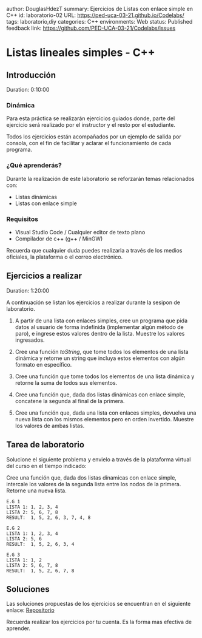 author: DouglasHdezT
summary: Ejercicios de Listas con enlace simple en C++
id: laboratorio-02
URL: https://ped-uca-03-21.github.io/Codelabs/
tags: laboratorio,diy
categories: C++
environments: Web
status: Published
feedback link: https://github.com/PED-UCA-03-21/Codelabs/issues

# Listas lineales simples - C++

## Introducción
Duration: 0:10:00

### Dinámica

Para esta práctica se realizarán ejercicios guiados donde, parte del ejercicio será realizado por el instructor y el resto por el estudiante.

Todos los ejercicios están acompañados por un ejemplo de salida por consola, con el fin de facilitar y aclarar el funcionamiento de cada programa.

### ¿Qué aprenderás?

Durante la realización de este laboratorio se reforzarán temas relacionados con:

- Listas dinámicas
- Listas con enlace simple

### Requisitos

- Visual Studio Code / Cualquier editor de texto plano
- Compilador de c++ (g++ / MinGW)

<aside class="positive">
  Recuerda que cualquier duda puedes realizarla a través de los medios oficiales, la plataforma o el correo electrónico.
</aside>

## Ejercicios a realizar
Duration: 1:20:00

A continuación se listan los ejercicios a realizar durante la sesipon de laboratorio.

1. A partir de una lista con enlaces simples, cree un programa que pida datos al usuario de forma indefinida (implementar algún método de paro), e ingrese estos valores dentro de la lista. Muestre los valores ingresados.
   
2. Cree una función *toString*, que tome todos los elementos de una lista dinámica y retorne un string que incluya estos elementos con algún formato en específico.
   
3. Cree una función que tome todos los elementos de una lista dinámica y retorne la suma de todos sus elementos.

4. Cree una función que, dada dos listas dinámicas con enlace simple, concatene la segunda al final de la primera.

5. Cree una función que, dada una lista con enlaces simples, devuelva una nueva lista con los mismos elementos pero en orden invertido. Muestre los valores de ambas listas.

## Tarea de laboratorio

Solucione el siguiente problema y envielo a través de la plataforma virtual del curso en el tiempo indicado:

Cree una función que, dada dos listas dínamicas con enlace simple, intercale los valores de la segunda lista entre los nodos de la primera. Retorne una nueva lista.

```console
E.G 1
LISTA 1: 1, 2, 3, 4
LISTA 2: 5, 6, 7, 8
RESULT:  1, 5, 2, 6, 3, 7, 4, 8

E.G 2
LISTA 1: 1, 2, 3, 4
LISTA 2: 5, 6
RESULT:  1, 5, 2, 6, 3, 4

E.G 3
LISTA 1: 1, 2
LISTA 2: 5, 6, 7, 8
RESULT:  1, 5, 2, 6, 7, 8

```

## Soluciones

Las soluciones propuestas de los ejercicios se encuentran en el siguiente enlace: [Repositorio](https://github.com/PED-UCA-03-21/Laboratorio-02)

<aside class="positive">
  Recuerda realizar los ejercicios por tu cuenta. Es la forma mas efectiva de aprender.
</aside>